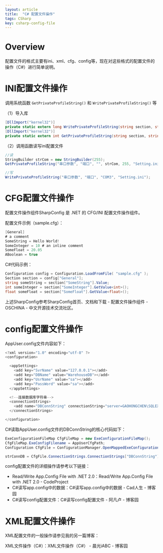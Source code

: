 ```yaml
---
layout: article
title:  "C# 配置文件操作"
tags: CSharp
key: csharp-config-file
---
```


# Overview
​
配置文件的格式主要有ini、xml、cfg、config等，现在对这些格式的配置文件的操作（C#）进行简单说明。

# INI配置文件操作

调用系统函数 `GetPrivateProfileString()` 和 `WritePrivateProfileString()` 等

（1）导入库

```csharp
[DllImport("kernel32")]
private static extern long WritePrivateProfileString(string section, string key, string val, string filePath);
[DllImport("kernel32")]
private static extern int GetPrivateProfileString(string section, string key, string def, StringBuilder retVal, int size, string filePath);
```

（2）调用函数读写ini配置文件

```csharp
//读
StringBuilder strCom = new StringBuilder(255);
GetPrivateProfileString("串口参数", "端口", "", strCom, 255, "Setting.ini");

//写
WritePrivateProfileString("串口参数", "端口", "COM3", "Setting.ini");
```

# CFG配置文件操作

配置文件操作组件SharpConfig 是 .NET 的 CFG/INI 配置文件操作组件。

配置文件示例（sample.cfg）：

```csharp
[General]
# a comment
SomeString = Hello World!
SomeInteger = 10 # an inline comment
SomeFloat = 20.05
ABoolean = true
```

C#代码示例：

```csharp
Configuration config = Configuration.LoadFromFile( "sample.cfg" );
Section section = config["General"];
string someString = section["SomeString"].Value;
int someInteger = section["SomeInteger"].GetValue<int>();
float someFloat = section["SomeFloat"].GetValue<float>();
```

上述SharpConfig参考SharpConfig首页、文档和下载 - 配置文件操作组件 - OSCHINA - 中文开源技术交流社区。

# config配置文件操作

AppUser.config文件内容如下：

```csharp
<?xml version="1.0" encoding="utf-8" ?>
<configuration>

  <appSettings>
    <add key="SvrName" value="127.0.0.1"></add>
    <add key="DBName" value="WarehouseDB"></add>
    <add key="UsrName" value="sa"></add>
    <add key="PassWord" value="sa"></add>
  </appSettings>

  <!--连接数据库字符串-->
  <connectionStrings>
    <add name="DBConnString" connectionString="server=GAOHONGCHEN\SQLEXPRESS;database=egdb;uid=sa;pwd=123456"/>
  </connectionStrings>

</configuration>
```

C#读取AppUser.config文件的DBConnString的核心代码如下：

```csharp
ExeConfigurationFileMap CfgFileMap = new ExeConfigurationFileMap();
CfgFileMap.ExeConfigFilename = AppUserCfgPath;
Configuration CfgFile = ConfigurationManager.OpenMappedExeConfiguration(CfgFileMap, ConfigurationUserLevel.None);

strConnDB = CfgFile.ConnectionStrings.ConnectionStrings["DBConnString"].ConnectionString;
```

config配置文件的详细操作请参考以下链接：

* Read/Write App.Config File with .NET 2.0：Read/Write App.Config File with .NET 2.0 - CodeProject
* C#读写app.config中的数据：C#读写app.config中的数据 - Cad人生 - 博客园
* C#读写config配置文件：C#读写config配置文件 - 阿凡卢 - 博客园

# XML配置文件操作

XML配置文件的一般操作请参见我的另一篇博客：

XML文件操作（C#）：XML文件操作（C#） - 晨光iABC - 博客园

